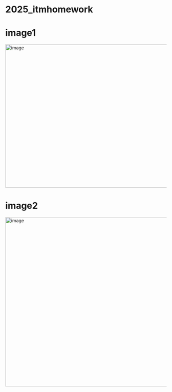 # 2025_itmhomework
# image1
<img width="753" height="447" alt="image" src="https://github.com/user-attachments/assets/5492dd36-5f36-4657-a01c-9ac4c7c47d3c" />


# image2
<img width="1211" height="528" alt="image" src="https://github.com/user-attachments/assets/218fe527-2485-457a-b142-499938f033be" />
